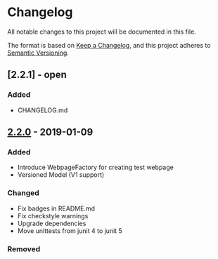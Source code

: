 # Changelog

All notable changes to this project will be documented in this file.

The format is based on [Keep a Changelog](https://keepachangelog.com/en/1.0.0/),
and this project adheres to [Semantic Versioning](https://semver.org/spec/v2.0.0.html).

## [2.2.1] - open
### Added
- CHANGELOG.md

## [2.2.0](https://github.com/dbmdz/digitalcollections-model/releases/tag/2.2.0) - 2019-01-09
### Added
- Introduce WebpageFactory for creating test webpage
- Versioned Model (V1 support)

### Changed
- Fix badges in README.md
- Fix checkstyle warnings
- Upgrade dependencies
- Move unittests from junit 4 to junit 5

### Removed